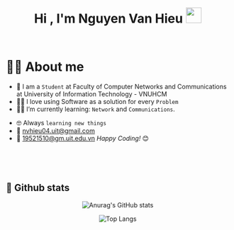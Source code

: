 <h1 align="center">Hi , I'm Nguyen Van Hieu <img src="https://media.giphy.com/media/hvRJCLFzcasrR4ia7z/giphy.gif" width="35"></h1>
<p>
<br>
 
# :sassy_man:  About me
- :school: I am a `Student` at Faculty of Computer Networks and Communications at University of Information Technology - VNUHCM
- :technologist: I love using Software as a solution for every `Problem`
- :student: I’m currently learning: `Network` and `Communications`.
<!-- - :thinking: I’m currently open for: `An Intern` or a new `job opportunity`, this is [MY RESUME](https://drive.google.com/file/d/1gdiny_4f5TVbSdfyAQxokLMMrBTi054P/view?usp=sharing). -->
- :nerd_face: Always `learning new things`
- 📧 nvhieu04.uit@gmail.com
- 🏫 19521510@gm.uit.edu.vn
<i>Happy Coding!</i> 😊
</br>
</p>
<br>

##  🐤  Github stats

<div align="center">
 

 ![Anurag's GitHub stats](https://github-readme-stats.vercel.app/api?username=nvhieu-04&show_icons=true&theme=outrun)
 
</div>
 <div align="center">
 
 ![Top Langs](https://github-readme-stats.vercel.app/api/top-langs/?username=nvhieu-04&layout=compact)
 
 </div>
</br>
 
